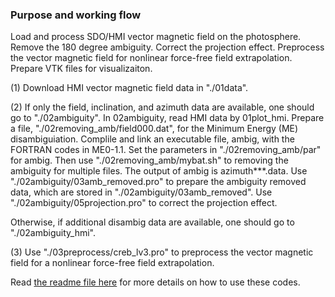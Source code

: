 ### Purpose and working flow

Load and process SDO/HMI vector magnetic field on the photosphere. Remove the 180 degree ambiguity. Correct the projection effect. Preprocess the vector magnetic field for nonlinear force-free field extrapolation. Prepare VTK files for visualizaiton.

(1) Download HMI vector magnetic field data in "./01data".

(2) If only the field, inclination, and azimuth data are available, one should go to "./02ambiguity". In 02ambiguity, read HMI data by 01plot_hmi. Prepare a file, "./02removing_amb/field000.dat", for the Minimum Energy (ME) disambiguiation. Complile and link an executable file, ambig, with the FORTRAN codes in ME0-1.1. Set the parameters in "./02removing_amb/par" for ambig. Then use "./02removing_amb/mybat.sh" to removing the ambiguity for multiple files. The output of ambig is azimuth***.data. Use "./02ambiguity/03amb_removed.pro" to prepare the ambiguity removed data, which are stored in "./02ambiguity/03amb_removed". Use "./02ambiguity/05projection.pro" to correct the projection effect.

Otherwise, if additional disambig data are available, one should go to "./02ambiguity_hmi".

(3) Use "./03preprocess/creb_lv3.pro" to preprocess the vector magnetic field for a nonlinear force-free field extrapolation.

Read [the readme file here](https://github.com/njuguoyang/magnetic_modeling_codes/tree/main/code) for more details on how to use these codes.
